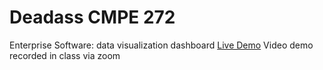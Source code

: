 # Deadass CMPE 272

Enterprise Software: data visualization dashboard
[Live Demo](http://deadass-env.eba-ibrwzprn.us-west-2.elasticbeanstalk.com)
Video demo recorded in class via zoom
